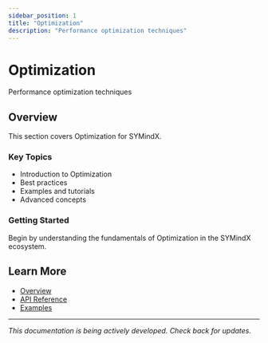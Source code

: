 ```yaml
---
sidebar_position: 1
title: "Optimization"
description: "Performance optimization techniques"
---
```


# Optimization

Performance optimization techniques

## Overview

This section covers Optimization for SYMindX.

### Key Topics

- Introduction to Optimization
- Best practices
- Examples and tutorials
- Advanced concepts

### Getting Started

Begin by understanding the fundamentals of Optimization in the SYMindX ecosystem.

## Learn More

- [Overview](/docs/01-overview)
- [API Reference](/docs/03-api-reference)
- [Examples](/docs/17-examples)

---

*This documentation is being actively developed. Check back for updates.*
